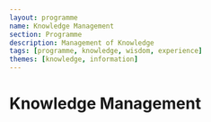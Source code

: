 ```yaml
---
layout: programme
name: Knowledge Management
section: Programme
description: Management of Knowledge
tags: [programme, knowledge, wisdom, experience]
themes: [knowledge, information]
---
```


# Knowledge Management
